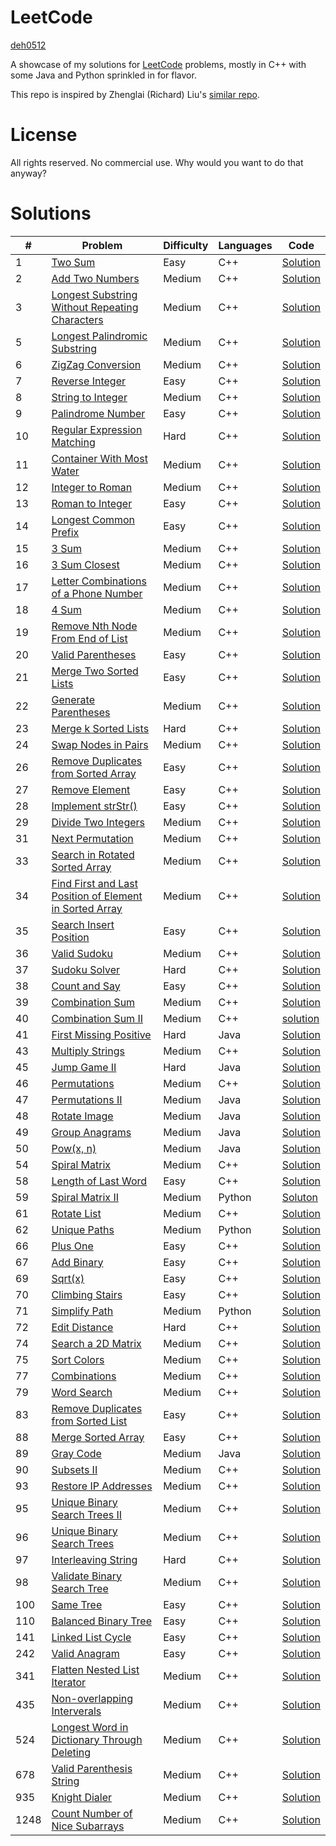 # LeetCode

[deh0512](https://github.com/deh0512)

A showcase of my solutions for [LeetCode](https://leetcode.com/) problems, mostly in C++ with some Java and Python sprinkled in for flavor.

This repo is inspired by Zhenglai (Richard) Liu's [similar repo](https://github.com/lzl124631x/LeetCode).

# License

All rights reserved. No commercial use. Why would you want to do that anyway?

# Solutions

\# | Problem | Difficulty | Languages | Code
---|---|---|---|---
1 | [Two Sum](https://leetcode.com/problems/two-sum/)| Easy | C++ | [Solution](src/1_twosum)
2 | [Add Two Numbers](https://leetcode.com/problems/add-two-numbers/) | Medium | C++ | [Solution](src/2_addtwonumbers)
3 | [Longest Substring Without Repeating Characters](https://leetcode.com/problems/longest-substring-without-repeating-characters/) | Medium | C++ | [Solution](src/3_longestsubstring)
5 | [Longest Palindromic Substring](https://leetcode.com/problems/longest-palindromic-substring/) | Medium | C++ | [Solution](src/5_longestpalindromicsubstring)
6 | [ZigZag Conversion](https://leetcode.com/problems/zigzag-conversion/submissions/) | Medium | C++ | [Solution](src/6_zigzagconversion)
7 | [Reverse Integer](https://leetcode.com/problems/reverse-integer/) | Easy | C++ | [Solution](src/7_reverseinteger)
8 | [String to Integer](https://leetcode.com/problems/string-to-integer-atoi/) | Medium | C++ | [Solution](src/8_stringtointeger)
9 | [Palindrome Number](https://leetcode.com/problems/palindrome-number/) | Easy | C++ | [Solution](src/9_palindromenumber)
10 | [Regular Expression Matching](https://leetcode.com/problems/regular-expression-matching/) | Hard | C++ | [Solution](src/10_regularexpressionmatching)
11 | [Container With Most Water](https://leetcode.com/problems/container-with-most-water/) | Medium | C++ | [Solution](src/11_containerwithmostwater)
12 | [Integer to Roman](https://leetcode.com/problems/integer-to-roman/) | Medium | C++ | [Solution](src/12_integertoroman)
13 | [Roman to Integer](https://leetcode.com/problems/roman-to-integer/) | Easy | C++ | [Solution](src/13_romantointeger)
14 | [Longest Common Prefix](https://leetcode.com/problems/longest-common-prefix/) | Easy | C++ | [Solution](src/14_longestcommonprefix)
15 | [3 Sum](https://leetcode.com/problems/3sum/) | Medium | C++ | [Solution](src/15_3sum)
16 | [3 Sum Closest](https://leetcode.com/problems/3sum-closest/) | Medium | C++ | [Solution](src/16_3sumclosest)
17 | [Letter Combinations of a Phone Number](https://leetcode.com/problems/letter-combinations-of-a-phone-number/) | Medium | C++ | [Solution](src/17_lettercombosofphonenumber)
18 | [4 Sum](https://leetcode.com/problems/4sum/) | Medium | C++ | [Solution](src/18_4sum)
19 | [Remove Nth Node From End of List](https://leetcode.com/problems/remove-nth-node-from-end-of-list/) | Medium | C++ | [Solution](src/19_removenthnodefromendoflist)
20 | [Valid Parentheses](https://leetcode.com/problems/valid-parentheses/) | Easy | C++ | [Solution](src/20_validparentheses)
21 | [Merge Two Sorted Lists](https://leetcode.com/problems/merge-two-sorted-lists/) | Easy | C++ | [Solution](src/21_mergetwosortedlists)
22 | [Generate Parentheses](https://leetcode.com/problems/generate-parentheses/) | Medium | C++ | [Solution](src/22_generateparentheses)
23 | [Merge k Sorted Lists](https://leetcode.com/problems/merge-k-sorted-lists/) | Hard | C++ | [Solution](src/23_mergeksortedlists)
24 | [Swap Nodes in Pairs](https://leetcode.com/problems/swap-nodes-in-pairs/) | Medium | C++ | [Solution](src/24_swapnodesinpairs)
26 | [Remove Duplicates from Sorted Array](https://leetcode.com/problems/remove-duplicates-from-sorted-array/) | Easy | C++ | [Solution](src/26_removeduplicatesfromsortedarray)
27 | [Remove Element](https://leetcode.com/problems/remove-element/) | Easy | C++ | [Solution](src/27_removeelement)
28 | [Implement strStr()](https://leetcode.com/problems/implement-strstr/) | Easy | C++ | [Solution](src/28_implement_strstr)
29 | [Divide Two Integers](https://leetcode.com/problems/divide-two-integers/) | Medium | C++ | [Solution](src/29_dividetwointegers)
31 | [Next Permutation](https://leetcode.com/problems/next-permutation/) | Medium | C++ | [Solution](src/31_nextpermutation)
33 | [Search in Rotated Sorted Array](https://leetcode.com/problems/search-in-rotated-sorted-array/) | Medium | C++ | [Solution](src/33_searchinrotatedsortedarray)
34 | [Find First and Last Position of Element in Sorted Array](https://leetcode.com/problems/find-first-and-last-position-of-element-in-sorted-array/) | Medium | C++ | [Solution](src/34_findfirstandlastposition)
35 | [Search Insert Position](https://leetcode.com/problems/search-insert-position/) | Easy | C++ | [Solution](src/35_searchinsertposition)
36 | [Valid Sudoku](https://leetcode.com/problems/valid-sudoku/) | Medium | C++ | [Solution](src/36_validsudoku)
37 | [Sudoku Solver](https://leetcode.com/problems/sudoku-solver/) | Hard | C++ | [Solution](src/37_sudokusolver)
38 | [Count and Say](https://leetcode.com/problems/count-and-say/) | Easy | C++ | [Solution](src/38_countandsay)
39 | [Combination Sum](https://leetcode.com/problems/combination-sum/) | Medium | C++ | [Solution](src/39_combinationsum)
40 | [Combination Sum II](https://leetcode.com/problems/combination-sum-ii/) | Medium | C++ | [solution](src/40_combinationsum2)
41 | [First Missing Positive](https://leetcode.com/problems/first-missing-positive/) | Hard | Java | [Solution](src/41_firstmissingpositive)
43 | [Multiply Strings](https://leetcode.com/problems/multiply-strings/) | Medium | C++ | [Solution](src/43_multiplystrings)
45 | [Jump Game II](https://leetcode.com/problems/jump-game-ii/) | Hard | Java | [Solution](src/45_jumpgameii)
46 | [Permutations](https://leetcode.com/problems/permutations/) | Medium | C++ | [Solution](src/46_permutations)
47 | [Permutations II](https://leetcode.com/problems/permutations-ii/) | Medium | Java | [Solution](src/47_permutationsii)
48 | [Rotate Image](https://leetcode.com/problems/rotate-image/) | Medium | Java | [Solution](src/48_rotateimage)
49 | [Group Anagrams](https://leetcode.com/problems/group-anagrams/) | Medium | Java | [Solution](src/49_groupanagrams)
50 | [Pow(x, n)](https://leetcode.com/problems/powx-n/) | Medium | Java | [Solution](src/50_powxn)
54 | [Spiral Matrix](https://leetcode.com/problems/spiral-matrix/) | Medium | C++ | [Solution](src/54_spiralmatrix)
58 | [Length of Last Word](https://leetcode.com/problems/length-of-last-word/) | Easy | C++ | [Solution](src/58_lengthoflastword)
59 | [Spiral Matrix II](https://leetcode.com/problems/spiral-matrix-ii/) | Medium | Python | [Soluton](src/59_spiralmatrixii)
61 | [Rotate List](https://leetcode.com/problems/rotate-list/) | Medium | C++ | [Solution](src/61_rotatelist)
62 | [Unique Paths](https://leetcode.com/problems/unique-paths/) | Medium | Python | [Solution](src/62_uniquepaths)
66 | [Plus One](https://leetcode.com/problems/plus-one/) | Easy | C++ | [Solution](src/66_plusone)
67 | [Add Binary](https://leetcode.com/problems/add-binary/) | Easy | C++ | [Solution](src/67_addbinary)
69 | [Sqrt(x)](https://leetcode.com/problems/sqrtx/) | Easy | C++ | [Solution](src/69_sqrt)
70 | [Climbing Stairs](https://leetcode.com/problems/climbing-stairs/) | Easy | C++ | [Solution](src/climbingstairs)
71 | [Simplify Path](https://leetcode.com/problems/simplify-path/) | Medium | Python | [Solution](src/71_simplifypath)
72 | [Edit Distance](https://leetcode.com/problems/edit-distance/) | Hard | C++ | [Solution](src/72_editdistance)
74 | [Search a 2D Matrix](https://leetcode.com/problems/search-a-2d-matrix/) | Medium | C++ | [Solution](src/74_searcha2dmatrix)
75 | [Sort Colors](https://leetcode.com/problems/sort-colors/) | Medium | C++ | [Solution](src/75_sortcolors)
77 | [Combinations](https://leetcode.com/problems/combinations/) | Medium | C++ | [Solution](src/77_combinations)
79 | [Word Search](https://leetcode.com/problems/word-search/) | Medium | C++ | [Solution](src/79_wordsearch)
83 | [Remove Duplicates from Sorted List](https://leetcode.com/problems/remove-duplicates-from-sorted-list/) | Easy | C++ | [Solution](src/83_removeduplicatesfromsortedlist)
88 | [Merge Sorted Array](https://leetcode.com/problems/merge-sorted-array/) | Easy | C++ | [Solution](src/88_mergesortedarray)
89 | [Gray Code](https://leetcode.com/problems/gray-code/) | Medium | Java | [Solution](src/89_graycode)
90 | [Subsets II](https://leetcode.com/problems/subsets-ii/) | Medium | C++ | [Solution](src/90_subsetsii)
93 | [Restore IP Addresses](https://leetcode.com/problems/restore-ip-addresses/) | Medium | C++ | [Solution](src/93_restoreipaddresses)
95 | [Unique Binary Search Trees II](https://leetcode.com/problems/unique-binary-search-trees-ii/) | Medium | C++ | [Solution](src/95_uniquebinarysearchtreesii)
96 | [Unique Binary Search Trees](https://leetcode.com/problems/unique-binary-search-trees/) | Medium | C++ | [Solution](src/96_uniquebinarysearchtrees)
97 | [Interleaving String](https://leetcode.com/problems/interleaving-string/) | Hard | C++ | [Solution](src/97_interleavingstring)
98 | [Validate Binary Search Tree](https://leetcode.com/problems/validate-binary-search-tree/) | Medium | C++ | [Solution](src/98_validatebinarysearchtree)
100 | [Same Tree](https://leetcode.com/problems/same-tree/) | Easy | C++ | [Solution](src/100_sametree)
110 | [Balanced Binary Tree](https://leetcode.com/problems/balanced-binary-tree/) | Easy | C++ | [Solution](src/110_balancedbinarytree)
141 | [Linked List Cycle](https://leetcode.com/problems/linked-list-cycle/) | Easy | C++ | [Solution](src/141_linkedlistcycle)
242 | [Valid Anagram](https://leetcode.com/problems/valid-anagram/) | Easy | C++ | [Solution](src/242_validanagram)
341 | [Flatten Nested List Iterator](https://leetcode.com/problems/flatten-nested-list-iterator/) | Medium | C++ | [Solution](src/341_flattennestedlistiter)
435 | [Non-overlapping Interverals](https://leetcode.com/problems/non-overlapping-intervals/) | Medium | C++ | [Solution](src/435_nonoverlappingintervals)
524 | [Longest Word in Dictionary Through Deleting](https://leetcode.com/problems/longest-word-in-dictionary-through-deleting/) | Medium | C++ | [Solution](src/524_longestwordindictionarythroughdeleting)
678 | [Valid Parenthesis String](https://leetcode.com/problems/valid-parenthesis-string/) | Medium | C++ | [Solution](src/678_validparenthesisstring)
935 | [Knight Dialer](https://leetcode.com/problems/knight-dialer/) | Medium | C++ | [Solution](src/935_knightdialer)
1248 | [Count Number of Nice Subarrays](https://leetcode.com/problems/count-number-of-nice-subarrays/) | Medium | C++ | [Solution](src/1248_countnicesubarrays)

